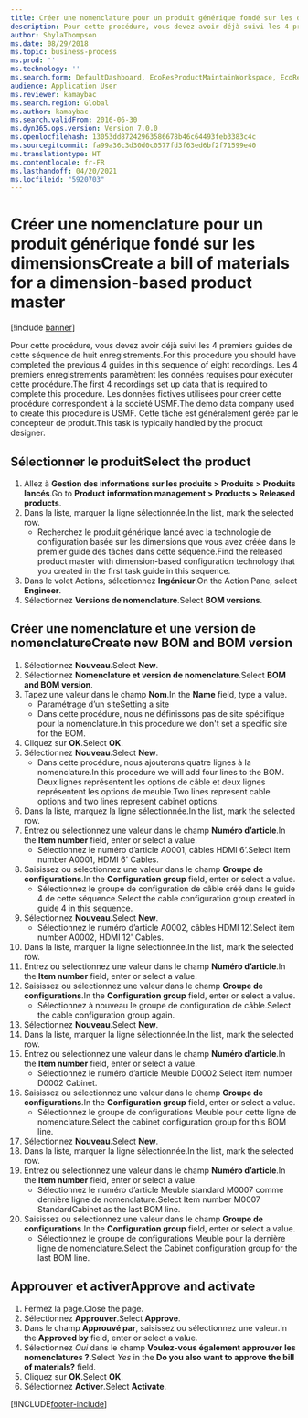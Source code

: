 ```yaml
---
title: Créer une nomenclature pour un produit générique fondé sur les dimensions
description: Pour cette procédure, vous devez avoir déjà suivi les 4 premiers guides de cette séquence de huit enregistrements.
author: ShylaThompson
ms.date: 08/29/2018
ms.topic: business-process
ms.prod: ''
ms.technology: ''
ms.search.form: DefaultDashboard, EcoResProductMaintainWorkspace, EcoResProductOpenCasesFormPart, EcoResProductDetailsExtended, BOMConsistOf, BOMTable, InventItemIdLookupSimple, HcmWorkerLookUp
audience: Application User
ms.reviewer: kamaybac
ms.search.region: Global
ms.author: kamaybac
ms.search.validFrom: 2016-06-30
ms.dyn365.ops.version: Version 7.0.0
ms.openlocfilehash: 13053dd87242963586678b46c64493feb3383c4c
ms.sourcegitcommit: fa99a36c3d30d0c0577fd3f63ed6bf2f71599e40
ms.translationtype: HT
ms.contentlocale: fr-FR
ms.lasthandoff: 04/20/2021
ms.locfileid: "5920703"
---
```

# <a name="create-a-bill-of-materials-for-a-dimension-based-product-master"></a><span data-ttu-id="2d91c-103">Créer une nomenclature pour un produit générique fondé sur les dimensions</span><span class="sxs-lookup"><span data-stu-id="2d91c-103">Create a bill of materials for a dimension-based product master</span></span>

[!include [banner](../../includes/banner.md)]

<span data-ttu-id="2d91c-104">Pour cette procédure, vous devez avoir déjà suivi les 4 premiers guides de cette séquence de huit enregistrements.</span><span class="sxs-lookup"><span data-stu-id="2d91c-104">For this procedure you should have completed the previous 4 guides in this sequence of eight recordings.</span></span> <span data-ttu-id="2d91c-105">Les 4 premiers enregistrements paramètrent les données requises pour exécuter cette procédure.</span><span class="sxs-lookup"><span data-stu-id="2d91c-105">The first 4 recordings set up data that is required to complete this procedure.</span></span> <span data-ttu-id="2d91c-106">Les données fictives utilisées pour créer cette procédure correspondent à la société USMF.</span><span class="sxs-lookup"><span data-stu-id="2d91c-106">The demo data company used to create this procedure is USMF.</span></span> <span data-ttu-id="2d91c-107">Cette tâche est généralement gérée par le concepteur de produit.</span><span class="sxs-lookup"><span data-stu-id="2d91c-107">This task is typically handled by the product designer.</span></span>

## <a name="select-the-product"></a><span data-ttu-id="2d91c-108">Sélectionner le produit</span><span class="sxs-lookup"><span data-stu-id="2d91c-108">Select the product</span></span>

1. <span data-ttu-id="2d91c-109">Allez à **Gestion des informations sur les produits \> Produits \> Produits lancés**.</span><span class="sxs-lookup"><span data-stu-id="2d91c-109">Go to **Product information management \> Products \> Released products**.</span></span>
1. <span data-ttu-id="2d91c-110">Dans la liste, marquer la ligne sélectionnée.</span><span class="sxs-lookup"><span data-stu-id="2d91c-110">In the list, mark the selected row.</span></span>
    * <span data-ttu-id="2d91c-111">Recherchez le produit générique lancé avec la technologie de configuration basée sur les dimensions que vous avez créée dans le premier guide des tâches dans cette séquence.</span><span class="sxs-lookup"><span data-stu-id="2d91c-111">Find the released product master with dimension-based configuration technology that you created in the first task guide in this sequence.</span></span>  
1. <span data-ttu-id="2d91c-112">Dans le volet Actions, sélectionnez **Ingénieur**.</span><span class="sxs-lookup"><span data-stu-id="2d91c-112">On the Action Pane, select **Engineer**.</span></span>
1. <span data-ttu-id="2d91c-113">Sélectionnez **Versions de nomenclature**.</span><span class="sxs-lookup"><span data-stu-id="2d91c-113">Select **BOM versions**.</span></span>

## <a name="create-new-bom-and-bom-version"></a><span data-ttu-id="2d91c-114">Créer une nomenclature et une version de nomenclature</span><span class="sxs-lookup"><span data-stu-id="2d91c-114">Create new BOM and BOM version</span></span>

1. <span data-ttu-id="2d91c-115">Sélectionnez **Nouveau**.</span><span class="sxs-lookup"><span data-stu-id="2d91c-115">Select **New**.</span></span>
1. <span data-ttu-id="2d91c-116">Sélectionnez **Nomenclature et version de nomenclature**.</span><span class="sxs-lookup"><span data-stu-id="2d91c-116">Select **BOM and BOM version**.</span></span>
1. <span data-ttu-id="2d91c-117">Tapez une valeur dans le champ **Nom**.</span><span class="sxs-lookup"><span data-stu-id="2d91c-117">In the **Name** field, type a value.</span></span>
    * <span data-ttu-id="2d91c-118">Paramétrage d’un site</span><span class="sxs-lookup"><span data-stu-id="2d91c-118">Setting a site</span></span>  
    * <span data-ttu-id="2d91c-119">Dans cette procédure, nous ne définissons pas de site spécifique pour la nomenclature.</span><span class="sxs-lookup"><span data-stu-id="2d91c-119">In this procedure we don't set a specific site for the BOM.</span></span>  
1. <span data-ttu-id="2d91c-120">Cliquez sur **OK**.</span><span class="sxs-lookup"><span data-stu-id="2d91c-120">Select **OK**.</span></span>
1. <span data-ttu-id="2d91c-121">Sélectionnez **Nouveau**.</span><span class="sxs-lookup"><span data-stu-id="2d91c-121">Select **New**.</span></span>
    * <span data-ttu-id="2d91c-122">Dans cette procédure, nous ajouterons quatre lignes à la nomenclature.</span><span class="sxs-lookup"><span data-stu-id="2d91c-122">In this procedure we will add four lines to the BOM.</span></span> <span data-ttu-id="2d91c-123">Deux lignes représentent les options de câble et deux lignes représentent les options de meuble.</span><span class="sxs-lookup"><span data-stu-id="2d91c-123">Two lines represent cable options and two lines represent cabinet options.</span></span>  
1. <span data-ttu-id="2d91c-124">Dans la liste, marquez la ligne sélectionnée.</span><span class="sxs-lookup"><span data-stu-id="2d91c-124">In the list, mark the selected row.</span></span>
1. <span data-ttu-id="2d91c-125">Entrez ou sélectionnez une valeur dans le champ **Numéro d’article**.</span><span class="sxs-lookup"><span data-stu-id="2d91c-125">In the **Item number** field, enter or select a value.</span></span>
    * <span data-ttu-id="2d91c-126">Sélectionnez le numéro d’article A0001, câbles HDMI 6’.</span><span class="sxs-lookup"><span data-stu-id="2d91c-126">Select item number A0001, HDMI 6' Cables.</span></span>  
1. <span data-ttu-id="2d91c-127">Saisissez ou sélectionnez une valeur dans le champ **Groupe de configurations**.</span><span class="sxs-lookup"><span data-stu-id="2d91c-127">In the **Configuration group** field, enter or select a value.</span></span>
    * <span data-ttu-id="2d91c-128">Sélectionnez le groupe de configuration de câble créé dans le guide 4 de cette séquence.</span><span class="sxs-lookup"><span data-stu-id="2d91c-128">Select the cable configuration group created in guide 4 in this sequence.</span></span>  
1. <span data-ttu-id="2d91c-129">Sélectionnez **Nouveau**.</span><span class="sxs-lookup"><span data-stu-id="2d91c-129">Select **New**.</span></span>
    * <span data-ttu-id="2d91c-130">Sélectionnez le numéro d’article A0002, câbles HDMI 12’.</span><span class="sxs-lookup"><span data-stu-id="2d91c-130">Select item number A0002, HDMI 12' Cables.</span></span>  
1. <span data-ttu-id="2d91c-131">Dans la liste, marquer la ligne sélectionnée.</span><span class="sxs-lookup"><span data-stu-id="2d91c-131">In the list, mark the selected row.</span></span>
1. <span data-ttu-id="2d91c-132">Entrez ou sélectionnez une valeur dans le champ **Numéro d’article**.</span><span class="sxs-lookup"><span data-stu-id="2d91c-132">In the **Item number** field, enter or select a value.</span></span>
1. <span data-ttu-id="2d91c-133">Saisissez ou sélectionnez une valeur dans le champ **Groupe de configurations**.</span><span class="sxs-lookup"><span data-stu-id="2d91c-133">In the **Configuration group** field, enter or select a value.</span></span>
    * <span data-ttu-id="2d91c-134">Sélectionnez à nouveau le groupe de configuration de câble.</span><span class="sxs-lookup"><span data-stu-id="2d91c-134">Select the cable configuration group again.</span></span>  
1. <span data-ttu-id="2d91c-135">Sélectionnez **Nouveau**.</span><span class="sxs-lookup"><span data-stu-id="2d91c-135">Select **New**.</span></span>
1. <span data-ttu-id="2d91c-136">Dans la liste, marquer la ligne sélectionnée.</span><span class="sxs-lookup"><span data-stu-id="2d91c-136">In the list, mark the selected row.</span></span>
1. <span data-ttu-id="2d91c-137">Entrez ou sélectionnez une valeur dans le champ **Numéro d’article**.</span><span class="sxs-lookup"><span data-stu-id="2d91c-137">In the **Item number** field, enter or select a value.</span></span>
    * <span data-ttu-id="2d91c-138">Sélectionnez le numéro d’article Meuble D0002.</span><span class="sxs-lookup"><span data-stu-id="2d91c-138">Select item number D0002 Cabinet.</span></span>  
1. <span data-ttu-id="2d91c-139">Saisissez ou sélectionnez une valeur dans le champ **Groupe de configurations**.</span><span class="sxs-lookup"><span data-stu-id="2d91c-139">In the **Configuration group** field, enter or select a value.</span></span>
    * <span data-ttu-id="2d91c-140">Sélectionnez le groupe de configurations Meuble pour cette ligne de nomenclature.</span><span class="sxs-lookup"><span data-stu-id="2d91c-140">Select the cabinet configuration group for this BOM line.</span></span>  
1. <span data-ttu-id="2d91c-141">Sélectionnez **Nouveau**.</span><span class="sxs-lookup"><span data-stu-id="2d91c-141">Select **New**.</span></span>
1. <span data-ttu-id="2d91c-142">Dans la liste, marquer la ligne sélectionnée.</span><span class="sxs-lookup"><span data-stu-id="2d91c-142">In the list, mark the selected row.</span></span>
1. <span data-ttu-id="2d91c-143">Entrez ou sélectionnez une valeur dans le champ **Numéro d’article**.</span><span class="sxs-lookup"><span data-stu-id="2d91c-143">In the **Item number** field, enter or select a value.</span></span>
    * <span data-ttu-id="2d91c-144">Sélectionnez le numéro d’article Meuble standard M0007 comme dernière ligne de nomenclature.</span><span class="sxs-lookup"><span data-stu-id="2d91c-144">Select Item number M0007 StandardCabinet as the last BOM line.</span></span>  
1. <span data-ttu-id="2d91c-145">Saisissez ou sélectionnez une valeur dans le champ **Groupe de configurations**.</span><span class="sxs-lookup"><span data-stu-id="2d91c-145">In the **Configuration group** field, enter or select a value.</span></span>
    * <span data-ttu-id="2d91c-146">Sélectionnez le groupe de configurations Meuble pour la dernière ligne de nomenclature.</span><span class="sxs-lookup"><span data-stu-id="2d91c-146">Select the Cabinet configuration group for the last BOM line.</span></span>  

## <a name="approve-and-activate"></a><span data-ttu-id="2d91c-147">Approuver et activer</span><span class="sxs-lookup"><span data-stu-id="2d91c-147">Approve and activate</span></span>

1. <span data-ttu-id="2d91c-148">Fermez la page.</span><span class="sxs-lookup"><span data-stu-id="2d91c-148">Close the page.</span></span>
1. <span data-ttu-id="2d91c-149">Sélectionnez **Approuver**.</span><span class="sxs-lookup"><span data-stu-id="2d91c-149">Select **Approve**.</span></span>
1. <span data-ttu-id="2d91c-150">Dans le champ **Approuvé par**, saisissez ou sélectionnez une valeur.</span><span class="sxs-lookup"><span data-stu-id="2d91c-150">In the **Approved by** field, enter or select a value.</span></span>
1. <span data-ttu-id="2d91c-151">Sélectionnez *Oui* dans le champ **Voulez-vous également approuver les nomenclatures ?**.</span><span class="sxs-lookup"><span data-stu-id="2d91c-151">Select *Yes* in the **Do you also want to approve the bill of materials?** field.</span></span>
1. <span data-ttu-id="2d91c-152">Cliquez sur **OK**.</span><span class="sxs-lookup"><span data-stu-id="2d91c-152">Select **OK**.</span></span>
1. <span data-ttu-id="2d91c-153">Sélectionnez **Activer**.</span><span class="sxs-lookup"><span data-stu-id="2d91c-153">Select **Activate**.</span></span>



[!INCLUDE[footer-include](../../../includes/footer-banner.md)]